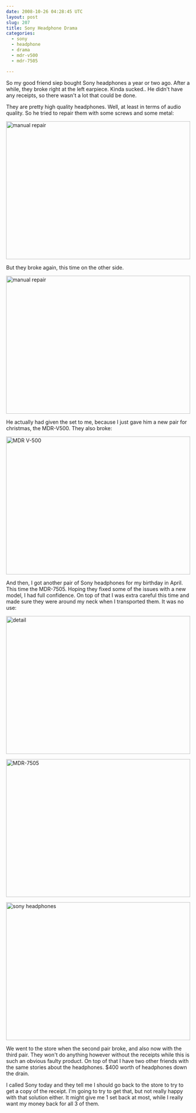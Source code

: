 ```yaml
---
date: 2008-10-26 04:28:45 UTC
layout: post
slug: 207
title: Sony Headphone Drama
categories:
  - sony
  - headphone
  - drama
  - mdr-v500
  - mdr-7505

---
```

<p>So my good friend siep bought Sony headphones a year or two ago. After a while, they broke right at the left earpiece. Kinda sucked.. He didn't have any receipts, so there wasn't a lot that could be done.</p>

<p>They are pretty high quality headphones. Well, at least in terms of audio quality. So he tried to repair them with some screws and some metal:</p>

<p><a href="http://www.flickr.com/photos/25777620@N06/2972642822/" title="manual repair by evertrooftop, on Flickr"><img src="http://farm4.static.flickr.com/3166/2972642822_f13af1cbf5.jpg" width="500" height="375" alt="manual repair" /></a></p>

<p>But they broke again, this time on the other side.</p>

<p><a href="http://www.flickr.com/photos/25777620@N06/2972642356/" title="manual repair by evertrooftop, on Flickr"><img src="http://farm4.static.flickr.com/3248/2972642356_9cdb3853c5.jpg" width="500" height="375" alt="manual repair" /></a></p>

<p>He actually had given the set to me, because I just gave him a new pair for christmas, the MDR-V500. They also broke:</p>

<p><a href="http://www.flickr.com/photos/25777620@N06/2971795973/" title="MDR V-500 by evertrooftop, on Flickr"><img src="http://farm4.static.flickr.com/3235/2971795973_0997768505.jpg" width="500" height="375" alt="MDR V-500" /></a></p>

<p>And then, I got another pair of Sony headphones for my birthday in April. This time the MDR-7505. Hoping they fixed some of the issues with a new model, I had full confidence. On top of that I was extra careful this time and made sure they were around my neck when I transported them. It was no use:</p>

<p><a href="http://www.flickr.com/photos/25777620@N06/2971795535/" title="detail by evertrooftop, on Flickr"><img src="http://farm4.static.flickr.com/3042/2971795535_bc479255fe.jpg" width="500" height="375" alt="detail" /></a></p>

<p><a href="http://www.flickr.com/photos/25777620@N06/2972640972/" title="MDR-7505 by evertrooftop, on Flickr"><img src="http://farm4.static.flickr.com/3230/2972640972_b545ed0519.jpg" width="500" height="375" alt="MDR-7505" /></a></p>

<p><a href="http://www.flickr.com/photos/25777620@N06/2971797413/" title="sony headphones by evertrooftop, on Flickr"><img src="http://farm4.static.flickr.com/3048/2971797413_9f4fcdd7dd.jpg" width="500" height="375" alt="sony headphones" /></a></p>

<p>We went to the store when the second pair broke, and also now with the third pair. They won't do anything however without the receipts while this is such an obvious faulty product. On top of that I have two other friends with the same stories about the headphones. $400 worth of headphones down the drain.</p>

<p>I called Sony today and they tell me I should go back to the store to try to get a copy of the receipt. I'm going to try to get that, but not really happy with that solution either. It might give me 1 set back at most, while I really want my money back for all 3 of them.</p>
